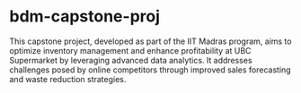 # bdm-capstone-proj
This capstone project, developed as part of the IIT Madras program, aims to optimize inventory management and enhance profitability at UBC Supermarket by leveraging advanced data analytics. It addresses challenges posed by online competitors through improved sales forecasting and waste reduction strategies.

